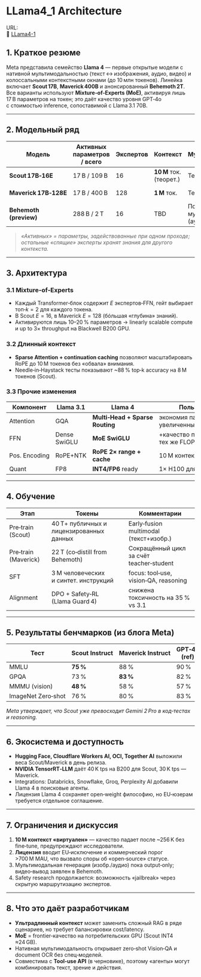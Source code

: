 # LLama4_1 Architecture  

URL:  
🔗 [LLama4-1](https://ai.meta.com/blog/llama-4-multimodal-intelligence/)

## 1. Краткое резюме  
Meta представила семейство **Llama 4** — первые открытые модели с нативной мультимодальностью (текст ↔ изображения, аудио, видео) и колоссальными контекстными окнами (до 10 млн токенов). Линейка включает **Scout 17B**, **Maverick 400B** и анонсированный **Behemoth 2T**. Все варианты используют **Mixture‑of‑Experts (MoE)**, активируя лишь 17 B параметров на токен; это даёт качество уровня GPT‑4o с стоимостью inference, сопоставимой с Llama 3.1 70B.  

---

## 2. Модельный ряд  

| Модель | Активных параметров / всего | Экспертов | Контекст | Мультимодальность | Статус |  
|-------|-----------------------------|-----------|----------|-------------------|--------|  
| **Scout 17B‑16E** | 17 B / 109 B | 16 | **10 М** ток. (теорет.)  | Текст + изобр. | В открытом доступе |  
| **Maverick 17B‑128E** | 17 B / 400 B | 128 | **1 М** ток.  | Текст + изобр. | В открытом доступе |  
| **Behemoth (preview)** | 288 B / 2 T | 16 | TBD | Полная мультимодальность (аудио/видео) | В тренинге  |  

> *«Активных» = параметры, задействованные при одном проходе; остальные «спящие» эксперты хранят знания для другого контекста.*  

---

## 3. Архитектура  

### 3.1 Mixture‑of‑Experts  
- Каждый Transformer‑блок содержит $E$ экспертов‑FFN, гейт выбирает топ‑$k=2$ для каждого токена.  
- В Scout $E=16$, в Maverick $E=128$ (бóльшая «глубина» знаний).  
- Активируются лишь 10–20 % параметров → linearly scalable compute и up to 3× throughput на Blackwell B200 GPU.  

### 3.2 Длинный контекст  
- **Sparse Attention + continuation caching** позволяют масштабировать RoPE до 10 М токенов без «обвала» внимания.  
- Needle‑in‑Haystack тесты показывают ~88 % top‑k accuracy на 8 М токенов (Scout).  

### 3.3 Прочие изменения  
| Компонент | Llama 3.1 | **Llama 4** | Польза |  
|-----------|-----------|-------------|--------|  
| Attention | GQA | **Multi‑Head + Sparse Routing** | экономия памяти, увеличенный context |  
| FFN | Dense SwiGLU | **MoE SwiGLU** | +качество при тех же FLOP |  
| Pos. Encoding | RoPE+NTK | **RoPE 2× range + cache** | 10 М контекст |  
| Quant | FP8 | **INT4/FP6** ready | 1× H100 для Scout |  

---

## 4. Обучение  

| Этап | Токены | Комментарии |  
|------|--------|-------------|  
| Pre‑train (Scout) | 40 Т+ публичных и лицензированных данных | Early‑fusion multimodal (текст+изобр.) |  
| Pre‑train (Maverick) | 22 Т (co‑distill from Behemoth) | Сокращённый цикл за счёт teacher‑student |  
| SFT | 3 М человеческих и синтет. инструкций | focus: tool‑use, vision‑QA, reasoning |  
| Alignment | DPO + Safety‑RL (Llama Guard 4) | снижена токсичность на 35 % vs 3.1 |  

---

## 5. Результаты бенчмарков (из блога Meta)  

| Тест | Scout Instruct | Maverick Instruct | GPT‑4o (ref) | Claude 3.7 S. |  
|------|---------------|-------------------|--------------|---------------|  
| MMLU | **75 %**  | 88 %  | 90 % | 89 % |  
| GPQA | 73 % | **83 %** | 82 % | 80 % |  
| MMMU (vision) | **48 %** | 58 % | 57 % | 56 % |  
| ImageNet Zero‑shot | 76 % | 80 % | 83 % | 82 % |  

*Meta утверждает, что Scout уже превосходит Gemini 2 Pro в код‑тестах и reasoning.*  

---

## 6. Экосистема и доступность  
- **Hugging Face, Cloudflare Workers AI, OCI, Together AI** выложили веса Scout/Maverick в день релиза.  
- **NVIDIA TensorRT‑LLM** даёт 40 K tps на B200 для Scout, 30 K tps — Maverick.  
- Integrations: Databricks, Snowflake, Groq, Perplexity AI добавили Llama 4 в поисковые агенты.  
- Лицензия Llama 4 сохраняет open‑weight философию, но EU‑юзерам требуется отдельное соглашение.  

---

## 7. Ограничения и дискуссия  
1. **10 М контекст «виртуален»** — качество падает после ~256 K без fine‑tune, предупреждают исследователи.  
2. **Лицензия** вводит EU‑исключение и коммерческий порог >700 M MAU, что вызвало споры об «open‑source» статусе.  
3. Мультимодальная генерация (изобр./аудио) пока output‑only; видео‑вывод заявлен в Behemoth.  
4. Safety research продолжается: возможность «jailbreak» через скрытую маршрутизацию экспертов.  

---

## 8. Что это даёт разработчикам  
- **Ультрадлинный контекст** может заменить сложный RAG в ряде сценариев, но требует балансировки cost/latency.  
- **MoE** = frontier‑качество на потребительских GPU (Scout INT4 ≈24 GB).  
- Нативная мультимодальность открывает zero‑shot Vision‑QA и document OCR без спец‑моделей.  
- Совместима с **Tool‑use API** (в черновике), поэтому «агенты» могут комбинировать текст, зрение и действия.  